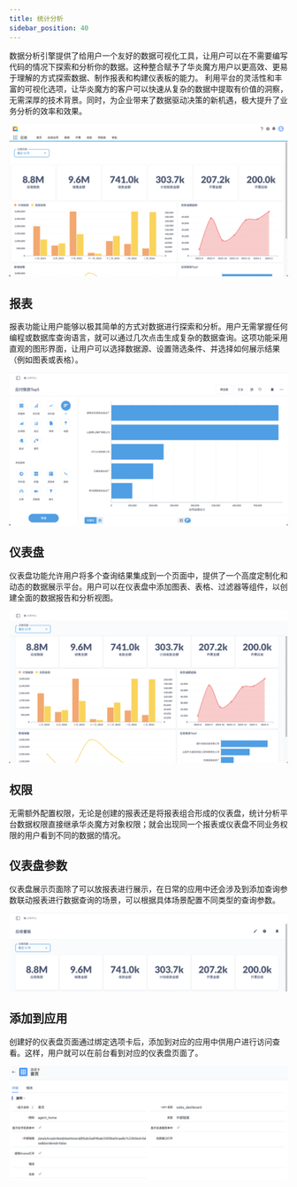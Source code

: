 ```yaml
---
title: 统计分析
sidebar_position: 40
---
```


数据分析引擎提供了给用户一个友好的数据可视化工具，让用户可以在不需要编写代码的情况下探索和分析你的数据。这种整合赋予了华炎魔方用户以更高效、更易于理解的方式探索数据、制作报表和构建仪表板的能力。
利用平台的灵活性和丰富的可视化选项，让华炎魔方的客户可以快速从复杂的数据中提取有价值的洞察，无需深厚的技术背景。同时，为企业带来了数据驱动决策的新机遇，极大提升了业务分析的效率和效果。

![统计分析.png](./snapshot/analytics/统计分析.png)

## 报表

报表功能让用户能够以极其简单的方式对数据进行探索和分析。用户无需掌握任何编程或数据库查询语言，就可以通过几次点击生成复杂的数据查询。这项功能采用直观的图形界面，让用户可以选择数据源、设置筛选条件、并选择如何展示结果（例如图表或表格）。

![报表.png](./snapshot/analytics/报表.png)

## 仪表盘

仪表盘功能允许用户将多个查询结果集成到一个页面中，提供了一个高度定制化和动态的数据展示平台。用户可以在仪表盘中添加图表、表格、过滤器等组件，以创建全面的数据报告和分析视图。

![仪表盘.png](./snapshot/analytics/仪表盘.png)

## 权限

无需额外配置权限，无论是创建的报表还是将报表组合形成的仪表盘，统计分析平台数据权限直接继承华炎魔方对象权限；就会出现同一个报表或仪表盘不同业务权限的用户看到不同的数据的情况。

## 仪表盘参数

仪表盘展示页面除了可以放报表进行展示，在日常的应用中还会涉及到添加查询参数联动报表进行数据查询的场景，可以根据具体场景配置不同类型的查询参数。

![仪表盘参数.png](./snapshot/analytics/仪表盘参数.png)

## 添加到应用

创建好的仪表盘页面通过绑定选项卡后，添加到对应的应用中供用户进行访问查看。这样，用户就可以在前台看到对应的仪表盘页面了。

![添加到应用.png](./snapshot/analytics/添加到应用.png)